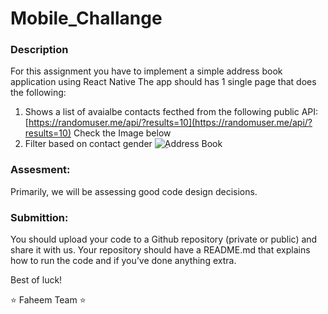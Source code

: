 # Mobile_Challange
### Description
For this assignment you have to implement a simple address book application using React Native
The app should has 1 single page that does the following:
1. Shows a list of avaialbe contacts fecthed from the following public API: [https://randomuser.me/api/?results=10](https://randomuser.me/api/?results=10) Check the Image below
2. Filter based on contact gender
![ِAddress Book](https://s3-us-west-2.amazonaws.com/secure.notion-static.com/7908c41d-a747-42c9-842e-c0ff1ce7ba08/Untitled.png)


### Assesment:
Primarily, we will be assessing good code design decisions.


### Submittion:
You should upload your code to a Github repository (private or public) and share it with us. Your repository should have a README.md that explains how to run the code and if you’ve done anything extra.

Best of luck!

⭐️ Faheem Team ⭐️
